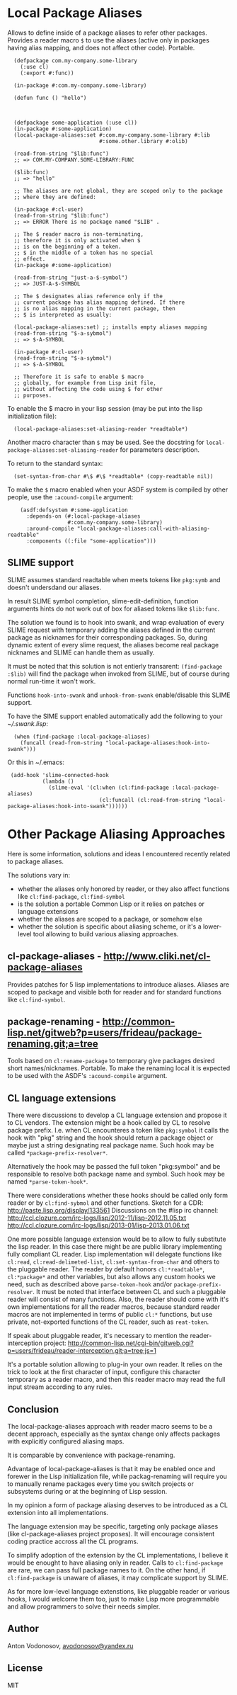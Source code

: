 Local Package Aliases
======================

Allows to define inside of a package aliases to refer other packages.
Provides a reader macro `$` to use the aliases (active only in packages having
alias mapping, and does not affect other code).
Portable.
  
``` common-lisp
  (defpackage com.my-company.some-library
    (:use cl)
    (:export #:func))

  (in-package #:com.my-company.some-library)

  (defun func () "hello")



  (defpackage some-application (:use cl))
  (in-package #:some-application)
  (local-package-aliases:set #:com.my-company.some-library #:lib
                             #:some.other.library #:olib)

  (read-from-string "$lib:func")
  ;; => COM.MY-COMPANY.SOME-LIBRARY:FUNC

  ($lib:func)
  ;; => "hello"

  ;; The aliases are not global, they are scoped only to the package
  ;; where they are defined:

  (in-package #:cl-user)
  (read-from-string "$lib:func")
  ;; => ERROR There is no package named "$LIB" .

  ;; The $ reader macro is non-terminating,
  ;; therefore it is only activated when $
  ;; is on the beginning of a token.
  ;; $ in the middle of a token has no special
  ;; effect.
  (in-package #:some-application)

  (read-from-string "just-a-$-symbol")
  ;; => JUST-A-$-SYMBOL

  ;; The $ designates alias reference only if the
  ;; current package has alias mapping defined. If there
  ;; is no alias mapping in the current package, then
  ;; $ is interpreted as usually:

  (local-package-aliases:set) ;; installs empty aliases mapping
  (read-from-string "$-a-sybmol")
  ;; => $-A-SYMBOL

  (in-package #:cl-user)
  (read-from-string "$-a-sybmol")
  ;; => $-A-SYMBOL

  ;; Therefore it is safe to enable $ macro
  ;; globally, for example from Lisp init file,
  ;; without affecting the code using $ for other
  ;; purposes.
```

To enable the $ macro in your lisp session (may be put into
the lisp initialization file):
``` common-lisp
  (local-package-aliases:set-aliasing-reader *readtable*)
```

Another macro character than `$` may be used. 
See the docstring for `local-package-aliases:set-aliasing-reader`
for parameters description.

To return to the standard syntax:
``` common-lisp
  (set-syntax-from-char #\$ #\$ *readtable* (copy-readtable nil))
```

To make the `$` macro enabled when your ASDF system
is compiled by other people, use the `:acound-compile` argument:

``` common-lisp
    (asdf:defsystem #:some-application
      :depends-on (#:local-package-aliases
                   #:com.my-company.some-library)
      :around-compile "local-package-aliases:call-with-aliasing-readtable"
      :components ((:file "some-application")))
```

SLIME support
-------------

SLIME assumes standard readtable when meets tokens like `pkg:symb`
and doesn't undersdand our aliases.

In result SLIME symbol completion, slime-edit-definition, function
arguments hints do not work out of box for aliased tokens like `$lib:func`.

The solution we found is to hook into swank, and wrap evaluation
of every SLIME request with temporary adding the aliases defined
in the current package as nicknames for their corresponding packages.
So, during dynamic extent of every slime request, the aliases become
real package nicknames and SLIME can handle them as usually.

It must be noted that this solution is not entierly transarent:
`(find-package :$lib)` will find the package when invoked
from SLIME, but of course during normal run-time it won't work.

Functions `hook-into-swank` and `unhook-from-swank` enable/disable
this SLIME support.

To have the SIME support enabled automatically add the following
to your _~/.swank.lisp_:
``` common-lisp
  (when (find-package :local-package-aliases)
    (funcall (read-from-string "local-package-aliases:hook-into-swank")))
```
Or this in ~/.emacs:
``` common-lisp
 (add-hook 'slime-connected-hook
           (lambda ()
             (slime-eval '(cl:when (cl:find-package :local-package-aliases)
                             (cl:funcall (cl:read-from-string "local-package-aliases:hook-into-swank"))))))
```


Other Package Aliasing Approaches
=================================

Here is some information, solutions and ideas I encountered recently
related to package aliases.
  
The solutions vary in:
 - whether the aliases only honored by reader, or they also
   affect functions like `cl:find-package`, `cl:find-symbol`
 - is the solution a portable Common Lisp or it relies on patches
   or language extensions
 - whether the aliases are scoped to a package, or somehow else
 - whether the solution is specific about aliasing scheme,
   or it's a lower-level tool allowing to build various
   aliasing approaches.

cl-package-aliases - http://www.cliki.net/cl-package-aliases
------------------------------------------------------------

Provides patches for 5 lisp implementations to introduce
aliases. Aliases are scoped to package and visible both
for reader and for standard functions like `cl:find-symbol`.

package-renaming - http://common-lisp.net/gitweb?p=users/frideau/package-renaming.git;a=tree
--------------------------------------------------------------------------------------------

Tools based on `cl:rename-package` to temporary give packages
desired short names/nicknames. Portable. To make the renaming
local it is expected to be used with the ASDF's `:acound-compile` argument.

CL language extensions
----------------------

There were discussions to develop a CL language extension
and propose it to CL vendors. The extension might be
a hook called by CL to resolve package prefix. I.e. when
CL encounteres a token like `pkg:symbol` it calls the hook
with "pkg" string and the hook should return a package object
or maybe just a string designating real package name.
Such hook may be called `*package-prefix-resolver*`.

Alternatively the hook may be passed the full token "pkg:symbol"
and be responsible to resolve both package name and symbol.
Such hook may be named `*parse-token-hook*`.

There were considerations whether these hooks should be called only
form reader or by `cl:find-sybmol` and other functions.
Sketch for a CDR: http://paste.lisp.org/display/133561
Discussions on the #lisp irc channel: 
http://ccl.clozure.com/irc-logs/lisp/2012-11/lisp-2012.11.05.txt
http://ccl.clozure.com/irc-logs/lisp/2013-01/lisp-2013.01.06.txt

One more possible language extension would be to allow to
fully substitute the lisp reader. In this case there might
be are public library implementing fully compliant CL reader.
Lisp implementation will delegate functions like `cl:read`,
`cl:read-delimeted-list`, `cl:set-syntax-from-char`
and others to the pluggable reader. The reader by default
honors `cl:*readtable*`, `cl:*package*` and other variables,
but also allows any custom hooks we need, such as described
above `parse-token-hook` and/or `package-prefix-resolver`.
It must be noted that interface between CL and such a pluggable
reader will consist of many functions. Also, the reader should
come with it's own implementations for all the reader macros,
because standard reader macros are not implemented in terms
of public `cl:*` functions, but use private, not-exported
functions of the CL reader, such as `reat-token`.

If speak about pluggable reader, it's necessary to mention
the reader-interception project:
http://common-lisp.net/cgi-bin/gitweb.cgi?p=users/frideau/reader-interception.git;a=tree;js=1

It's a portable solution allowing to plug-in your own reader.
It relies on the trick to look at the first character of input,
configure this character temporary as a reader macro, and
then this reader macro may read the full input stream according
to any rules.

Conclusion
----------

The local-package-aliases approach with reader macro seems
to be a decent approach, especially as the syntax change
only affects packages with explicitly configured aliasing
maps.

It is comparable by convenience with package-renaming.

Advantage of local-package-aliases is that it may be enabled
once and forewer in the Lisp initialization file, while
packag-renaming will require you to manually rename packages
every time you switch projects or subsystems during or at the beginning
of Lisp session.

In my opinion a form of package aliasing deserves to be
introduced as a CL extension into all implementations.

The language extension may be specific, targeting only package
aliases (like cl-package-aliases project proposes).
It will encourage consistent coding practice accross
all the CL programs.

To simplify adoption of the extension by the CL implementations,
I believe it would be enought to have aliasing only in reader.
Calls to `cl:find-package` are rare, we can pass
full package names to it. On the other hand, if `cl:find-package`
is unaware of aliases, it may complicate support by SLIME.

As for more low-level language extenstions, like pluggable
reader or various hooks, I would welcome them too,
just to make Lisp more programmable and allow programmers
to solve their needs simpler.
   
Author
------
  Anton Vodonosov, avodonosov@yandex.ru

License
-------
MIT
